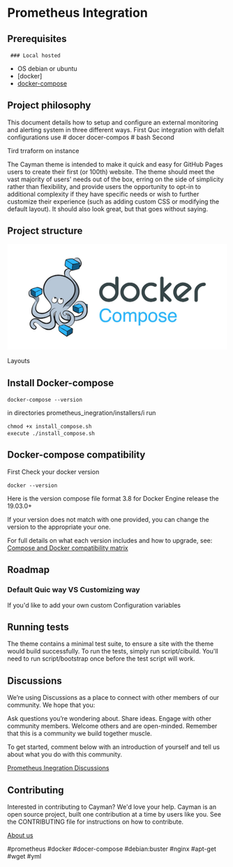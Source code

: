 # Prometheus Integration

## Prerequisites
     ### Local hosted
 - OS debian or ubuntu
 - [docker]
 - [docker-compose]()

## Project philosophy

This document details how to setup and configure an external monitoring and alerting system in three different ways.
First
Quc integration with defalt configurations
use # docer docer-compos # bash
Second

Tird
trraform on instance

The Cayman theme is intended to make it quick and easy for GitHub Pages users to create their first (or 100th) website. The theme should meet the vast majority of users' needs out of the box, erring on the side of simplicity rather than flexibility, and provide users the opportunity to opt-in to additional complexity if they have specific needs or wish to further customize their experience (such as adding custom CSS or modifying the default layout). It should also look great, but that goes without saying.

## Project structure


![two](assets/docer-compose.jpeg)

Layouts

## Install Docker-compose
```
docker-compose --version
```

in directories prometheus_inegration/installers/i run 

```
chmod +x install_compose.sh
execute ./install_compose.sh
```

## Docker-compose compatibility

First Check your docker version

```
docker --version
```

Here is the version compose file format 3.8 for Docker Engine release the 19.03.0+

If your version does not match with one provided,
you can change the version to the appropriate your one.

For full details on what each version includes and how to upgrade, see: [Compose and Docker compatibility matrix](https://docs.docker.com/compose/compose-file/)

## Roadmap

### Default Quic way VS Customizing way

If you'd like to add your own custom
Configuration variables

## Running tests
The theme contains a minimal test suite, to ensure a site with the theme would build successfully. To run the tests, simply run script/cibuild. You'll need to run script/bootstrap once before the test script will work.

## Discussions
We’re using Discussions as a place to connect with other members of our community. We hope that you:

Ask questions you’re wondering about.
Share ideas.
Engage with other community members.
Welcome others and are open-minded. Remember that this is a community we
build together muscle.

To get started, comment below with an introduction of yourself and tell us about what you do with this community.

[Prometheus Inegration Discussions](https://github.com/AlexSonar/prometheus_inegration/discussions/4#discussion-3320618)


## Contributing
Interested in contributing to Cayman? We'd love your help. Cayman is an open source project, built one contribution at a time by users like you. See the CONTRIBUTING file for instructions on how to contribute.

<a href="https://octoops.github.io/" class="btn btn-color about-content">About us</a>

#prometheus #docker #docer-compose #debian:buster #nginx #apt-get #wget #yml